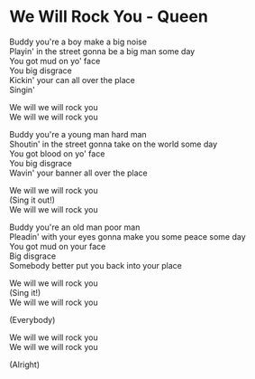 # We Will Rock You - Queen

Buddy you're a boy make a big noise\
Playin' in the street gonna be a big man some day\
You got mud on yo' face\
You big disgrace\
Kickin' your can all over the place\
Singin'

We will we will rock you\
We will we will rock you

Buddy you're a young man hard man\
Shoutin' in the street gonna take on the world some day\
You got blood on yo' face\
You big disgrace\
Wavin' your banner all over the place

We will we will rock you\
(Sing it out!)\
We will we will rock you

Buddy you're an old man poor man\
Pleadin' with your eyes gonna make you some peace some day\
You got mud on your face\
Big disgrace\
Somebody better put you back into your place

We will we will rock you\
(Sing it!)\
We will we will rock you

(Everybody)

We will we will rock you\
We will we will rock you

(Alright)